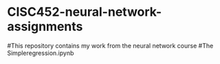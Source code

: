 # CISC452-neural-network-assignments<br>
#This repository contains my work from the neural network course
#The Simpleregression.ipynb
